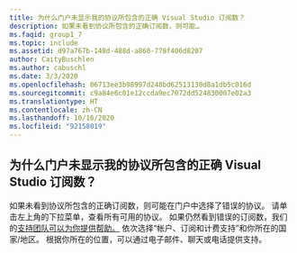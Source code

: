 ```yaml
---
title: 为什么门户未显示我的协议所包含的正确 Visual Studio 订阅数？
description: 如果未看到协议所包含的正确订阅数，则可能…
ms.faqid: group1_7
ms.topic: include
ms.assetid: d97a767b-148d-488d-a860-778f406d8207
author: CaityBuschlen
ms.author: cabuschl
ms.date: 3/3/2020
ms.openlocfilehash: 06713ee3b98997d248bd62513130d8a1db5c016d
ms.sourcegitcommit: c9a84e6c01e12ccda9ec7072dd524830007e02a3
ms.translationtype: HT
ms.contentlocale: zh-CN
ms.lasthandoff: 10/16/2020
ms.locfileid: "92158019"
---
```

## <a name="why-is-the-portal-not-showing-the-correct-number-of-visual-studio-subscriptions-for-my-agreement"></a>为什么门户未显示我的协议所包含的正确 Visual Studio 订阅数？

如果未看到协议所包含的正确订阅数，则可能在门户中选择了错误的协议。 请单击左上角的下拉菜单，查看所有可用的协议。 如果仍然看到错误的订阅数，我们的[支持团队可以为你提供帮助。](https://visualstudio.microsoft.com/subscriptions/support/#talktous) 依次选择“帐户、订阅和计费支持”和你所在的国家/地区。 根据你所在的位置，可以通过电子邮件、聊天或电话提供支持。
